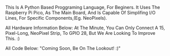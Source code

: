 This Is A Python Based Proggraming Language, For Beginers. It Uses The Raspberry Pi Pico, As
The Main Board, And Is Capable Of Simplifing I/O Lines, For Specific Components,(Eg. NeoPixels).

All Hardware Information Below:
At The Minute, You Can Only Connect A 15, Pixel-Long, NeoPixel Strip, To GPIO 28, But We Are Looking To Improve This. :)

All Code Below:
"Coming Soon, Be On The Lookout! :)"
